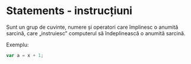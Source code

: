 # Statements - instrucțiuni

Sunt un grup de cuvinte, numere și operatori care împlinesc o anumită sarcină, care „instruiesc” computerul să îndeplinească o anumită sarcină.

Exemplu:

```js
var a = x + 1;
```
